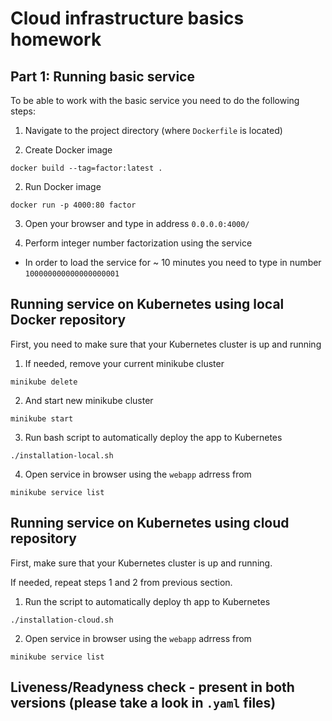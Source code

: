 # Cloud infrastructure basics homework

## Part 1: Running basic service 

To be able to work with the basic service you need to do the following steps:

1) Navigate to the project directory (where `Dockerfile` is located)

2) Create Docker image 

`docker build --tag=factor:latest .`

2) Run Docker image 

`docker run -p 4000:80 factor`

3) Open your browser and type in address `0.0.0.0:4000/`

4) Perform integer number factorization using the service

* In order to load the service for ~ 10 minutes you need to type in number `100000000000000000001`


## Running service on Kubernetes using local Docker repository

First, you need to make sure that your Kubernetes cluster is up and running

1) If needed, remove your current minikube cluster

`minikube delete`

2) And start new minikube cluster 

`minikube start`

3) Run bash script to automatically deploy the app to Kubernetes

`./installation-local.sh`

4) Open service in browser using the `webapp` adrress from

`minikube service list`


## Running service on Kubernetes using cloud repository

First, make sure that your Kubernetes cluster is up and running.

If needed, repeat steps 1 and 2 from previous section.

1) Run the script to automatically deploy th app to Kubernetes

`./installation-cloud.sh`

2) Open service in browser using the `webapp` adrress from

`minikube service list`

## Liveness/Readyness check - present in both versions (please take a look in `.yaml` files)
